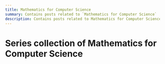 ```yaml
---
title: Mathematics for Computer Science
summary: Contains posts related to `Mathematics for Computer Science`
description: Contains posts related to Mathematics for Computer Science
---
```


# Series collection of Mathematics for Computer Science